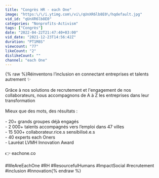 ```yaml
---
title: "Congrès HR - each One"
image: "https:\/\/i.ytimg.com\/vi\/qUnXR6lb8E0\/hqdefault.jpg"
vid_id: "qUnXR6lb8E0"
categories: "Nonprofits-Activism"
tags: ["Congrès"]
date: "2022-04-22T21:47:40+03:00"
vid_date: "2021-12-23T14:56:42Z"
duration: "PT1M8S"
viewcount: "77"
likeCount: "2"
dislikeCount: ""
channel: "each One"
---
```

{% raw %}Réinventons l’inclusion en connectant entreprises et talents autrement ✨<br /><br />Grâce à nos solutions de recrutement et l'engagement de nos collaborateurs, nous accompagnons de A à Z les entreprises dans leur transformation<br /><br />Mieux que des mots, des résultats :<br /><br />- 20+ grands groupes déjà engagés<br />- 2 000+ talents accompagnés vers l’emploi dans 47 villes<br />- 15 500+ collaborateur.rice.s sensibilisé.e.s<br />- 40 experts each Oners<br />- Lauréat LVMH Innovation Award<br /><br /> 👉 eachone.co<br /><br />#WeAreEachOne #RH #ResourcefulHumans #ImpactSocial #recrutement #inclusion #Innovation{% endraw %}
